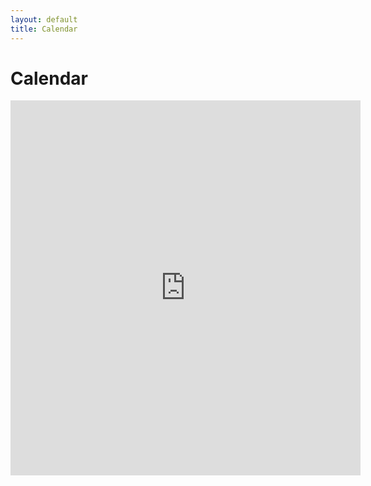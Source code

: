 ```yaml
---
layout: default
title: Calendar
---
```


# Calendar

<iframe src="http://www.google.com/calendar/embed?showTitle=0&amp;showCalendars=0&amp;mode=WEEK&amp;height=600&amp;wkst=1&amp;bgcolor=%23FFFFFF&amp;src=mbmccormick%40gmail.com&amp;color=%232952A3&amp;src=gdrr4a02tucocbee66mng0rqqs%40group.calendar.google.com&amp;color=%23AB8B00&amp;ctz=America%2FNew_York" style=" border-width: 0;" width="560" height="600" frameborder="0" scrolling="no"></iframe>